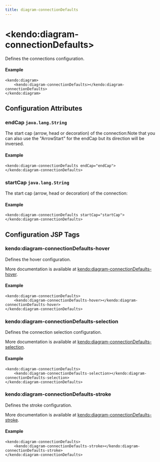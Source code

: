 ```yaml
---
title: diagram-connectionDefaults
---
```


# \<kendo:diagram-connectionDefaults\>

Defines the connections configuration.

#### Example
    <kendo:diagram>
        <kendo:diagram-connectionDefaults></kendo:diagram-connectionDefaults>
    </kendo:diagram>

## Configuration Attributes

### endCap `java.lang.String`

The start cap (arrow, head or decoration) of the connection:Note that you can also use the "ArrowStart" for the endCap but its direction will be inversed.

#### Example
    <kendo:diagram-connectionDefaults endCap="endCap">
    </kendo:diagram-connectionDefaults>

### startCap `java.lang.String`

The start cap (arrow, head or decoration) of the connection:

#### Example
    <kendo:diagram-connectionDefaults startCap="startCap">
    </kendo:diagram-connectionDefaults>


##  Configuration JSP Tags

### kendo:diagram-connectionDefaults-hover

Defines the hover configuration.

More documentation is available at [kendo:diagram-connectionDefaults-hover](/api/wrappers/jsp/diagram/connectiondefaults-hover).

#### Example

    <kendo:diagram-connectionDefaults>
        <kendo:diagram-connectionDefaults-hover></kendo:diagram-connectionDefaults-hover>
    </kendo:diagram-connectionDefaults>

### kendo:diagram-connectionDefaults-selection

Defines the connection selection configuration.

More documentation is available at [kendo:diagram-connectionDefaults-selection](/api/wrappers/jsp/diagram/connectiondefaults-selection).

#### Example

    <kendo:diagram-connectionDefaults>
        <kendo:diagram-connectionDefaults-selection></kendo:diagram-connectionDefaults-selection>
    </kendo:diagram-connectionDefaults>

### kendo:diagram-connectionDefaults-stroke

Defines the stroke configuration.

More documentation is available at [kendo:diagram-connectionDefaults-stroke](/api/wrappers/jsp/diagram/connectiondefaults-stroke).

#### Example

    <kendo:diagram-connectionDefaults>
        <kendo:diagram-connectionDefaults-stroke></kendo:diagram-connectionDefaults-stroke>
    </kendo:diagram-connectionDefaults>

